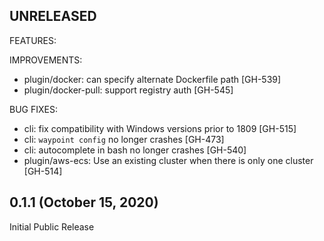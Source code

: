 ## UNRELEASED

FEATURES:

IMPROVEMENTS:

* plugin/docker: can specify alternate Dockerfile path [GH-539]
* plugin/docker-pull: support registry auth [GH-545]

BUG FIXES:

* cli: fix compatibility with Windows versions prior to 1809 [GH-515]
* cli: `waypoint config` no longer crashes [GH-473]
* cli: autocomplete in bash no longer crashes [GH-540]
* plugin/aws-ecs: Use an existing cluster when there is only one cluster [GH-514]

## 0.1.1 (October 15, 2020)

Initial Public Release
